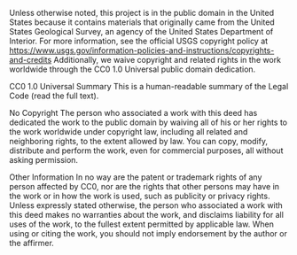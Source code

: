 Unless otherwise noted, this project is in the public domain in the United
States because it contains materials that originally came from the United
States Geological Survey, an agency of the United States Department of
Interior. For more information, see the official USGS copyright policy at
https://www.usgs.gov/information-policies-and-instructions/copyrights-and-credits
Additionally, we waive copyright and related rights in the work
worldwide through the CC0 1.0 Universal public domain dedication.

CC0 1.0 Universal Summary
This is a human-readable summary of the
Legal Code (read the full text).

No Copyright
The person who associated a work with this deed has dedicated the work to
the public domain by waiving all of his or her rights to the work worldwide
under copyright law, including all related and neighboring rights, to the
extent allowed by law.
You can copy, modify, distribute and perform the work, even for commercial
purposes, all without asking permission.

Other Information
In no way are the patent or trademark rights of any person affected by CC0,
nor are the rights that other persons may have in the work or in how the
work is used, such as publicity or privacy rights.
Unless expressly stated otherwise, the person who associated a work with
this deed makes no warranties about the work, and disclaims liability for
all uses of the work, to the fullest extent permitted by applicable law.
When using or citing the work, you should not imply endorsement by the
author or the affirmer.
